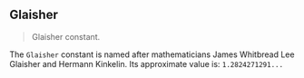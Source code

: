 ## Glaisher

> Glaisher constant.

The `Glaisher` constant is named after mathematicians James Whitbread Lee Glaisher and Hermann Kinkelin.
Its approximate value is: `1.2824271291...`

 
